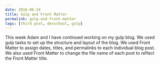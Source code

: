 ```yaml
---
date: 2016-06-24
title: Gulp and Front Matter 
permalink: gulp-and-front-matter 
tags: [third post, devschool, gulp]
---
```


This week Adam and I have continued working on my gulp blog. We used gulp tasks to set up the structure and layout of the blog. We used Front Matter to assign dates, titles, and permalinks to each individual blog post. We also used Front Matter to change the file name of each post to reflect the Front Matter title.  

